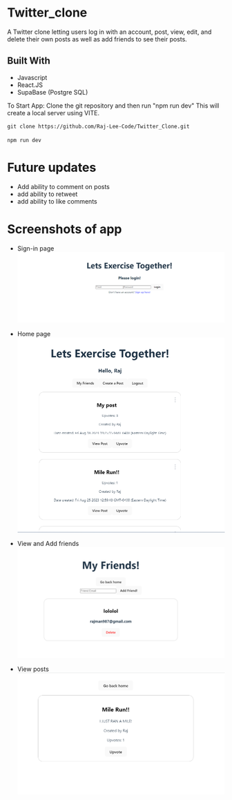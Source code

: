 # Twitter_clone

A Twitter clone letting users log in with an account, post, view, edit, and delete their own posts as well as add friends to see their posts. 

## Built With
- Javascript
- React.JS
- SupaBase (Postgre SQL)

To Start App: Clone the git repository and then run "npm run dev" This will create a local server using VITE.

```
git clone https://github.com/Raj-Lee-Code/Twitter_Clone.git

npm run dev
```

# Future updates
- Add ability to comment on posts
- add ability to retweet
- add ability to like comments


# Screenshots of app
- Sign-in page
![Sign in page](image.png)

- Home page
![HomePage](image-1.png)

- View and Add friends
![Friends Page](image-2.png)

- View posts
![View post](image-3.png)




